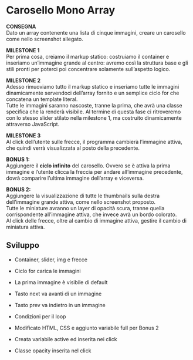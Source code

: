 Carosello Mono Array
===
**CONSEGNA**  
Dato un array contenente una lista di cinque immagini, creare un carosello come nello screenshot allegato.

**MILESTONE 1**  
Per prima cosa, creiamo il markup statico: costruiamo il container e inseriamo un’immagine grande al centro: avremo così la struttura base e gli stili pronti per poterci poi concentrare solamente sull’aspetto logico.  

**MILESTONE 2**  
Adesso rimuoviamo tutto il markup statico e inseriamo tutte le immagini dinamicamente servendoci dell’array fornito e un semplice ciclo for che concatena un template literal.  
Tutte le immagini saranno nascoste, tranne la prima, che avrà una classe specifica che la renderà visibile.
Al termine di questa fase ci ritroveremo con lo stesso slider stilato nella milestone 1, ma costruito dinamicamente attraverso JavaScript.  

**MILESTONE 3**  
Al click dell’utente sulle frecce, il programma cambierà l’immagine attiva, che quindi verrà visualizzata al posto della precedente.  

**BONUS 1:**  
Aggiungere il **ciclo infinito** del carosello. Ovvero se è attiva la prima immagine e l’utente clicca la freccia per andare all’immagine precedente, dovrà comparire l’ultima immagine dell’array e viceversa.  

**BONUS 2:**  
Aggiungere la visualizzazione di tutte le thumbnails sulla destra dell’immagine grande attiva, come nello screenshot proposto.  
Tutte le miniature avranno un layer di opacità scura, tranne quella corrispondente all’immagine attiva, che invece avrà un bordo colorato.  
Al click delle frecce, oltre al cambio di immagine attiva, gestire il cambio di miniatura attiva.


## Sviluppo

- Container, slider, img e frecce
- Ciclo for carica le immagini
- La prima immagine è visibile di default
- Tasto next va avanti di un immagine
- Tasto prev va indietro in un immagine 
- Condizioni per il loop

- Modificato HTML, CSS e aggiunto variabile full per Bonus 2
- Creata variabile active ed inserita nei click
- Classe opacity inserita nel click